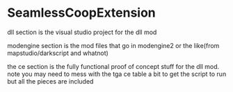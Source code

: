 # SeamlessCoopExtension

dll section is the visual studio project for the dll mod

modengine section is the mod files that go in modengine2 or the like(from mapstudio/darkscript and whatnot)

the ce section is the fully functional proof of concept stuff for the dll mod. note you may need to mess with the tga ce table a bit to get the script to run but all the pieces are included

